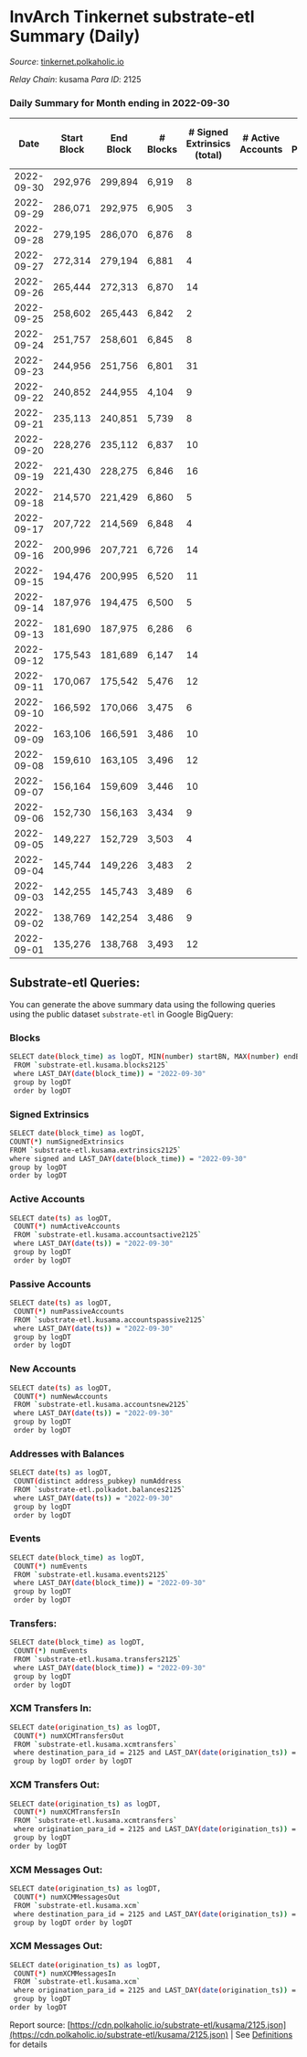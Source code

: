 # InvArch Tinkernet substrate-etl Summary (Daily)

_Source_: [tinkernet.polkaholic.io](https://tinkernet.polkaholic.io)

*Relay Chain*: kusama
*Para ID*: 2125



### Daily Summary for Month ending in 2022-09-30


| Date | Start Block | End Block | # Blocks | # Signed Extrinsics (total) | # Active Accounts | # Passive | # New | # Addresses with Balances | # Events | # Transfers | # XCM Transfers In | # XCM Transfers Out | # XCM In | # XCM Out | Issues | 
| ---- | ----------- | --------- | -------- | --------------------------- | ----------------- | --------- | ----- | ------------------------- | -------- | ----------- | ------------------ | ------------------- | -------- | --------- | ------ |
| 2022-09-30 | 292,976 | 299,894 | 6,919 | 8 |  |  |  | 1,206 | 14,111 | 210  |   |   |  |  |  |
| 2022-09-29 | 286,071 | 292,975 | 6,905 | 3 |  |  |  |  | 13,931 | 93  |   |   |  |  |  |
| 2022-09-28 | 279,195 | 286,070 | 6,876 | 8 |  |  |  |  | 14,007 | 193  |   |   |  |  |  |
| 2022-09-27 | 272,314 | 279,194 | 6,881 | 4 |  |  |  |  | 13,921 | 124  |   |   |  |  |  |
| 2022-09-26 | 265,444 | 272,313 | 6,870 | 14 |  |  |  |  | 14,209 | 355  |   |   |  |  |  |
| 2022-09-25 | 258,602 | 265,443 | 6,842 | 2 |  |  |  |  | 13,767 | 62  |   |   |  |  |  |
| 2022-09-24 | 251,757 | 258,601 | 6,845 | 8 |  |  |  |  | 13,949 | 196  |   |   |  |  |  |
| 2022-09-23 | 244,956 | 251,756 | 6,801 | 31 |  |  |  |  | 14,708 | 807  |   |   |  |  |  |
| 2022-09-22 | 240,852 | 244,955 | 4,104 | 9 |  |  |  |  | 8,564 | 279  |   |   |  |  |  |
| 2022-09-21 | 235,113 | 240,851 | 5,739 | 8 |  |  |  |  | 11,706 | 165  |   |   |  |  |  |
| 2022-09-20 | 228,276 | 235,112 | 6,837 | 10 |  |  |  |  | 14,018 | 264  |   |   |  |  |  |
| 2022-09-19 | 221,430 | 228,275 | 6,846 | 16 |  |  |  |  | 14,167 | 361  |   |   |  |  |  |
| 2022-09-18 | 214,570 | 221,429 | 6,860 | 5 |  |  |  |  | 13,919 | 156  |   |   |  |  |  |
| 2022-09-17 | 207,722 | 214,569 | 6,848 | 4 |  |  |  |  | 13,855 | 124  |   |   |  |  |  |
| 2022-09-16 | 200,996 | 207,721 | 6,726 | 14 |  |  |  |  | 13,798 | 235  |   |   |  |  |  |
| 2022-09-15 | 194,476 | 200,995 | 6,520 | 11 |  |  |  |  | 13,401 | 281  |   |   |  |  |  |
| 2022-09-14 | 187,976 | 194,475 | 6,500 | 5 |  |  |  |  | 13,197 | 155  |   |   |  |  |  |
| 2022-09-13 | 181,690 | 187,975 | 6,286 | 6 |  |  |  |  | 12,785 | 164  |   |   |  |  |  |
| 2022-09-12 | 175,543 | 181,689 | 6,147 | 14 |  |  |  |  | 12,698 | 297  |   |   |  |  |  |
| 2022-09-11 | 170,067 | 175,542 | 5,476 | 12 |  |  |  |  | 11,310 | 273  |   |   |  |  |  |
| 2022-09-10 | 166,592 | 170,066 | 3,475 | 6 |  |  |  |  | 7,127 | 134  |   |   |  |  |  |
| 2022-09-09 | 163,106 | 166,591 | 3,486 | 10 |  |  |  |  | 7,328 | 281  |   |   |  |  |  |
| 2022-09-08 | 159,610 | 163,105 | 3,496 | 12 |  |  |  |  | 7,279 | 202  |   |   |  |  |  |
| 2022-09-07 | 156,164 | 159,609 | 3,446 | 10 |  |  |  |  | 7,225 | 258  |   |   |  |  |  |
| 2022-09-06 | 152,730 | 156,163 | 3,434 | 9 |  |  |  |  | 7,098 | 163  |   |   |  |  |  |
| 2022-09-05 | 149,227 | 152,729 | 3,503 | 4 |  |  |  |  | 7,163 | 124  |   |   |  |  |  |
| 2022-09-04 | 145,744 | 149,226 | 3,483 | 2 |  |  |  |  | 7,044 | 62  |   |   |  |  |  |
| 2022-09-03 | 142,255 | 145,743 | 3,489 | 6 |  |  |  |  | 7,238 | 214  |   |   |  |  |  |
| 2022-09-02 | 138,769 | 142,254 | 3,486 | 9 |  |  |  |  | 7,245 | 208  |   |   |  |  |  |
| 2022-09-01 | 135,276 | 138,768 | 3,493 | 12 |  |  |  |  | 7,402 | 336  |   |   |  |  |  |

## Substrate-etl Queries:
You can generate the above summary data using the following queries using the public dataset `substrate-etl` in Google BigQuery:

### Blocks
```bash
SELECT date(block_time) as logDT, MIN(number) startBN, MAX(number) endBN, COUNT(*) numBlocks 
 FROM `substrate-etl.kusama.blocks2125`  
 where LAST_DAY(date(block_time)) = "2022-09-30" 
 group by logDT 
 order by logDT
```

### Signed Extrinsics
```bash
SELECT date(block_time) as logDT, 
COUNT(*) numSignedExtrinsics 
FROM `substrate-etl.kusama.extrinsics2125`  
where signed and LAST_DAY(date(block_time)) = "2022-09-30" 
group by logDT 
order by logDT
```

### Active Accounts
```bash
SELECT date(ts) as logDT, 
 COUNT(*) numActiveAccounts 
 FROM `substrate-etl.kusama.accountsactive2125` 
 where LAST_DAY(date(ts)) = "2022-09-30" 
 group by logDT 
 order by logDT
```

### Passive Accounts
```bash
SELECT date(ts) as logDT, 
 COUNT(*) numPassiveAccounts 
 FROM `substrate-etl.kusama.accountspassive2125` 
 where LAST_DAY(date(ts)) = "2022-09-30" 
 group by logDT 
 order by logDT
```

### New Accounts
```bash
SELECT date(ts) as logDT, 
 COUNT(*) numNewAccounts 
 FROM `substrate-etl.kusama.accountsnew2125` 
 where LAST_DAY(date(ts)) = "2022-09-30" 
 group by logDT
 order by logDT
```

### Addresses with Balances
```bash
SELECT date(ts) as logDT,
 COUNT(distinct address_pubkey) numAddress 
 FROM `substrate-etl.polkadot.balances2125` 
 where LAST_DAY(date(ts)) = "2022-09-30" 
 group by logDT 
 order by logDT
```

### Events
```bash
SELECT date(block_time) as logDT, 
 COUNT(*) numEvents 
 FROM `substrate-etl.kusama.events2125` 
 where LAST_DAY(date(block_time)) = "2022-09-30" 
 group by logDT 
 order by logDT
```

### Transfers:
```bash
SELECT date(block_time) as logDT, 
 COUNT(*) numEvents 
 FROM `substrate-etl.kusama.transfers2125` 
 where LAST_DAY(date(block_time)) = "2022-09-30" 
 group by logDT 
 order by logDT
```

### XCM Transfers In:
```bash
SELECT date(origination_ts) as logDT, 
 COUNT(*) numXCMTransfersOut 
 FROM `substrate-etl.kusama.xcmtransfers` 
 where destination_para_id = 2125 and LAST_DAY(date(origination_ts)) = "2022-09-30" 
 group by logDT order by logDT
```

### XCM Transfers Out:
```bash
SELECT date(origination_ts) as logDT, 
 COUNT(*) numXCMTransfersIn 
 FROM `substrate-etl.kusama.xcmtransfers` 
 where origination_para_id = 2125 and LAST_DAY(date(origination_ts)) = "2022-09-30" 
 group by logDT 
order by logDT
```

### XCM Messages Out:
```bash
SELECT date(origination_ts) as logDT, 
 COUNT(*) numXCMMessagesOut 
 FROM `substrate-etl.kusama.xcm` 
 where destination_para_id = 2125 and LAST_DAY(date(origination_ts)) = "2022-09-30" 
 group by logDT order by logDT
```

### XCM Messages Out:
```bash
SELECT date(origination_ts) as logDT, 
 COUNT(*) numXCMMessagesIn 
 FROM `substrate-etl.kusama.xcm` 
 where origination_para_id = 2125 and LAST_DAY(date(origination_ts)) = "2022-09-30" 
 group by logDT 
order by logDT
```


Report source: [https://cdn.polkaholic.io/substrate-etl/kusama/2125.json](https://cdn.polkaholic.io/substrate-etl/kusama/2125.json) | See [Definitions](/DEFINITIONS.md) for details
